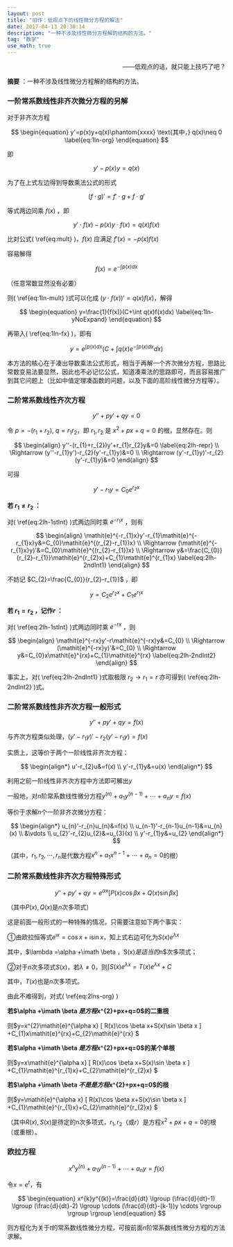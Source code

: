 ```yaml
---
layout: post
title: "旧作：低观点下的线性微分方程的解法"
date: 2017-04-13 20:30:14
description: "一种不涉及线性微分方程解的结构的方法。"
tag: "数学"
use_math: true
---
```


<p style="text-align:right">——低观点的话，就只能上技巧了吧？</p>


**摘要** ：一种不涉及线性微分方程解的结构的方法。

### 一阶常系数线性非齐次微分方程的另解

对于非齐次方程

$$
\begin{equation}
	y'=p(x)y+q(x)\phantom{xxxx} \text{其中，} q(x)\neq 0 \label{eq:1ln-org}
\end{equation}
$$

即

$$
\begin{equation}
	y'-p(x)y=q(x) \label{eq:1ln-mov}
\end{equation}
$$

为了在上式左边得到导数乘法公式的形式 

$$
\begin{equation}
	(f\cdot g)'=f'\cdot g+f\cdot g' \label{eq:mult}
\end{equation}
$$

等式两边同乘 $f(x)$ ，即

$$
\begin{equation}
	y'\cdot f(x)-p(x)y\cdot f(x)=q(x)f(x) \label{eq:1ln-mult}
\end{equation}
$$

比对公式( \ref{eq:mult} )，$f(x)$ 应满足 $f'(x)=-p(x)f(x)$

容易解得

$$
\begin{equation}
	f(x)=\mathit{e}^{-\int p(x)dx} \label{eq:1ln-fx}
\end{equation}
$$

（任意常数显然没有必要）

则( \ref{eq:1ln-mult} )式可以化成 $(y\cdot f(x))'=q(x)f(x)$，解得

$$
\begin{equation}
	y=\frac{1}{f(x)}(C+\int q(x)f(x)dx) \label{eq:1ln-yNoExpand}
\end{equation}
$$

再带入( \ref{eq:1ln-fx} )，即有

$$
\begin{equation}
	y=\mathit{e}^{\int p(x)dx}(C+\int q(x)\mathit{e}^{-\int p(x)dx}dx) \label{eq:1ln-result}
\end{equation}
$$

本方法的核心在于凑出导数乘法公式形式，相当于再解一个齐次微分方程，思路比常数变易法要显然，因此也不必记忆公式，知道凑乘法的思路即可，而且容易推广到其它问题上（比如中值定理凑函数的问题，以及下面的高阶线性微分方程等）。

### 二阶常系数线性齐次方程

$$
\begin{equation}
	y''+py'+qy=0
\end{equation}
$$

令 $p=-(r_{1}+r_{2})$, $q=r_{1}r_{2}$，即 $r_{1}, r_{2}$ 是 $x^{2}+px+q=0$ 的根，显然存在。则

$$
\begin{align}
	  y''-(r_{1}+r_{2})y'+r_{1}r_{2}y&=0 \label{eq:2lh-repr} \\
	\Rightarrow (y''-r_{1}y')-r_{2}(y'-r_{1}y)&=0 \\
	\Rightarrow (y'-r_{1}y)'-r_{2}(y'-r_{1}y)&=0
\end{align}
$$

可得

$$
\begin{equation}
	y'-r_{1}y=C_{0}\mathit{e}^{r_{2}x} \label{eq:2lh-1stInt}
\end{equation}
$$

**若 $r_{1}\neq r_{2}$ ：**

对( \ref{eq:2lh-1stInt} )式两边同时乘 $\mathit{e}^{-r_{1}x}$ ，则有

$$
\begin{align}
	\mathit{e}^{-r_{1}x}y'-r_{1}\mathit{e}^{-r_{1}x}y&=C_{0}\mathit{e}^{(r_{2}-r_{1})x} \\
	\Rightarrow (\mathit{e}^{-r_{1}x}y)'&=C_{0}\mathit{e}^{(r_{2}-r_{1})x} \\
	\Rightarrow y&=\frac{C_{0}}{r_{2}-r_{1}}\mathit{e}^{r_{2}x}+C_{1}\mathit{e}^{r_{1}x} \label{eq:2lh-2ndInt1}
\end{align}
$$

不妨记 $C_{2}=\frac{C_{0}}{r_{2}-r_{1}}$ ，即

$$
\begin{equation}
	y=C_{2}\mathit{e}^{r_{2}x}+C_{1}\mathit{e}^{r_{1}x} \label{eq:2lh-result1}
\end{equation}
$$

**若 $r_{1}=r_{2}$ ，记作$r$ ：**

对( \ref{eq:2lh-1stInt} )式两边同时乘 $\mathit{e}^{-rx}$ ，则

$$
\begin{align}
	\mathit{e}^{-rx}y'-r\mathit{e}^{-rx}y&=C_{0} \\
	\Rightarrow (\mathit{e}^{-rx}y)'&=C_{0} \\
	\Rightarrow y&=C_{0}x\mathit{e}^{rx}+C_{1}\mathit{e}^{rx} \label{eq:2lh-2ndInt2}
\end{align}
$$

事实上，对( \ref{eq:2lh-2ndInt1} )式取极限 $r_{2}\rightarrow r_{1}=r$ 亦可得到( \ref{eq:2lh-2ndInt2} )式。

### 二阶常系数线性非齐次方程一般形式

$$
\begin{equation}
	y''+py'+qy=f(x)
\end{equation}
$$

与齐次方程类似处理，$(y'-r_{1}y)'-r_{2}(y'-r_{1}y)=f(x)$ 

实质上，这等价于两个一阶线性非齐次方程：

$$
\begin{align*}
	u'-r_{2}u&=f(x) \\
	y'-r_{1}y&=u(x)
\end{align*}
$$

利用之前一阶线性非齐次方程中方法即可解出$y$ 

一般地，对$n$阶常系数线性微分方程$y^{(n)}+a_{1}y^{(n-1)}+\cdots +a_{n}y=f(x)$ 

等价于求解$n$个一阶非齐次微分方程：

$$
\begin{align*}
	u_{n}'-r_{n}u_{n}&=f(x) \\
	u_{n-1}'-r_{n-1}u_{n-1}&=u_{n}(x) \\
	&\vdots \\
	u_{2}'-r_{2}u_{2}&=u_{3}(x) \\
	y'-r_{1}y&=u_{2}
\end{align*}
$$

（其中，$r_{1},r_{2},\cdots ,r_{n}$是代数方程$x^{n}+a_{1}x^{n-1}+\cdots +a_{n}=0$的根）

### 二阶常系数线性非齐次方程特殊形式

$$
\begin{equation}
y''+py'+qy=\mathit{e}^{\alpha x} [ P(x)\cos \beta x+Q(x)\sin \beta x ] \label{eq:2lns-org}
\end{equation}
$$

（其中$P(x),Q(x)$是$n$次多项式）

这是前面一般形式的一种特殊的情况，只需要注意如下两个事实：

①由欧拉恒等式$\mathit{e}^{\imath x}=\cos x+\imath \sin x$，知上式右边可化为$S(x)\mathit{e}^{\lambda x}$ 

其中，$\lambda =\alpha +\imath \beta $，$S(x)$是适当的$n$次多项式； 

②对于$n$次多项式$S(x)$，若$\lambda \neq 0$，则$\int S(x)\mathit{e}^{\lambda x}=T(x)\mathit{e}^{\lambda x}+C$ 

其中，$T(x)$也是$n$次多项式。

由此不难得到，对式( \ref{eq:2lns-org} )

**若$\alpha +\imath \beta $是方程$x^{2}+px+q=0$的二重根**

则$y=x^{2}\mathit{e}^{\alpha x} [ R(x)\cos \beta x+S(x)\sin \beta x ] +C_{1}x\mathit{e}^{rx}+C_{2}\mathit{e}^{rx} $

**若$\alpha +\imath \beta $是方程$x^{2}+px+q=0$的某个单根**

则$y=x\mathit{e}^{\alpha x} [ R(x)\cos \beta x+S(x)\sin \beta x ] +C_{1}\mathit{e}^{r_{1}x}+C_{2}\mathit{e}^{r_{2}x} $

**若$\alpha +\imath \beta $不是是方程$x^{2}+px+q=0$的根**

则$y=\mathit{e}^{\alpha x} [ R(x)\cos \beta x+S(x)\sin \beta x ] +C_{1}\mathit{e}^{r_{1}x}+C_{2}\mathit{e}^{r_{2}x} $ 

（其中$R(x),S(x)$是待定的n次多项式，$r_{1},r_{2}$（或$r$）是方程$x^{2}+px+q=0$的根（或重根）。

### 欧拉方程

$$
\begin{equation}
	x^{n}y^{(n)}+a_{1}y^{(n-1)}+\cdots +a_{n}y=f(x)
\end{equation}
$$

令$x=\mathit{e}^{t}$，有

$$
\begin{equation}
	x^{k}y^{(k)}=\frac{d}{dt} \lgroup (\frac{d}{dt}-1) \lgroup (\frac{d}{dt}-2) \lgroup \cdots (\frac{d}{dt}-(k-1))y \cdots \rgroup \rgroup \rgroup
\end{equation}
$$

则方程化为关于$t$的常系数线性微分方程，可按前面$n$阶常系数线性微分方程的方法求解。

